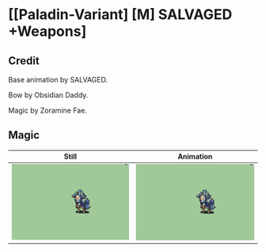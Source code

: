 # [\[Paladin-Variant\] \[M\] SALVAGED +Weapons]

## Credit

Base animation by SALVAGED.

Bow by Obsidian Daddy.

Magic by Zoramine Fae.
	
## Magic

| Still | Animation |
| :---: | :-------: |
| ![Magic still](./Magic_000.png) | ![Magic animation](./Magic.gif) |

